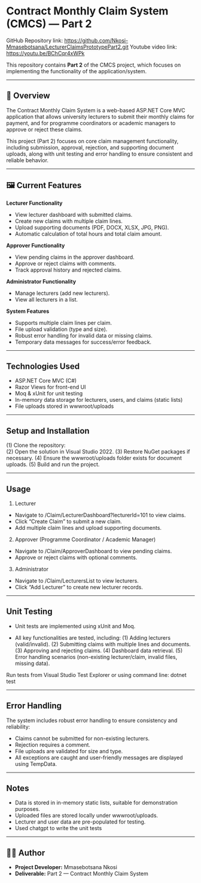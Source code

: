 # Contract Monthly Claim System (CMCS) — Part 2 

GitHub Repository link: https://github.com/Nkosi-Mmasebotsana/LecturerClaimsPrototypePart2.git 
Youtube video link: https://youtu.be/BChCqr4xWPk 


This repository contains **Part 2** of the CMCS project, which focuses on implementing the functionality of the application/system.

---

## 📌 Overview  
The Contract Monthly Claim System is a web-based ASP.NET Core MVC application that allows university lecturers to submit their monthly claims for payment, and for programme coordinators or academic managers to approve or reject these claims.

This project (Part 2) focuses on core claim management functionality, including submission, approval, rejection, and supporting document uploads, along with unit testing and error handling to ensure consistent and reliable behavior. 

---

## 🖼️ Current Features  

 **Lecturer Functionality**  
-  View lecturer dashboard with submitted claims.
- Create new claims with multiple claim lines.
- Upload supporting documents (PDF, DOCX, XLSX, JPG, PNG).
- Automatic calculation of total hours and total claim amount.

 **Approver Functionality**  
- View pending claims in the approver dashboard.
- Approve or reject claims with comments.
- Track approval history and rejected claims.
  
**Administrator Functionality**  
- Manage lecturers (add new lecturers).
- View all lecturers in a list.

**System Features**  
- Supports multiple claim lines per claim.
- File upload validation (type and size).
- Robust error handling for invalid data or missing claims.
- Temporary data messages for success/error feedback.
  
---

## Technologies Used
- ASP.NET Core MVC (C#)
- Razor Views for front-end UI
- Moq & xUnit for unit testing
- In-memory data storage for lecturers, users, and claims (static lists)
- File uploads stored in wwwroot/uploads
  
---

## Setup and Installation

(1) Clone the repository:  
(2) Open the solution in Visual Studio 2022.
(3) Restore NuGet packages if necessary.
(4) Ensure the wwwroot/uploads folder exists for document uploads.
(5) Build and run the project.  

---

## Usage
1. Lecturer
- Navigate to /Claim/LecturerDashboard?lecturerId=101 to view claims.
- Click “Create Claim” to submit a new claim.
- Add multiple claim lines and upload supporting documents.

2. Approver (Programme Coordinator / Academic Manager)
- Navigate to /Claim/ApproverDashboard to view pending claims.
- Approve or reject claims with optional comments.

3. Administrator
- Navigate to /Claim/LecturersList to view lecturers.
- Click “Add Lecturer” to create new lecturer records.
  
---

## Unit Testing 

- Unit tests are implemented using xUnit and Moq.

- All key functionalities are tested, including:
(1) Adding lecturers (valid/invalid).
(2) Submitting claims with multiple lines and documents.
(3) Approving and rejecting claims.
(4) Dashboard data retrieval.
(5) Error handling scenarios (non-existing lecturer/claim, invalid files, missing data).

Run tests from Visual Studio Test Explorer or using command line:
dotnet test 

---

## Error Handling
The system includes robust error handling to ensure consistency and reliability:
- Claims cannot be submitted for non-existing lecturers.
- Rejection requires a comment.
- File uploads are validated for size and type.
- All exceptions are caught and user-friendly messages are displayed using TempData.

---

## Notes
- Data is stored in in-memory static lists, suitable for demonstration purposes.
- Uploaded files are stored locally under wwwroot/uploads.
- Lecturer and user data are pre-populated for testing.
- Used chatgpt to write the unit tests

---

## 👨‍💻 Author  

- **Project Developer:** Mmasebotsana Nkosi   
- **Deliverable:** Part 2 — Contract Monthly Claim System
